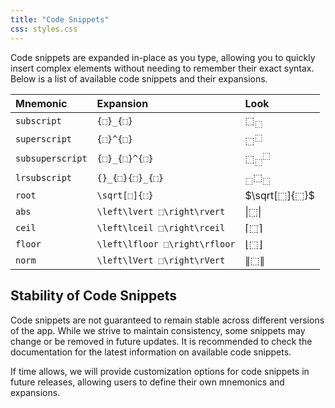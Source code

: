```yaml
---
title: "Code Snippets"
css: styles.css
---
```


Code snippets are expanded in-place as you type, allowing you to quickly insert complex elements without needing to remember their exact syntax. Below is a list of available code snippets and their expansions.

| Mnemonic         | Expansion                     | Look                          |
| :--------------- | :---------------------------- | :---------------------------- |
| `subscript`      | `{⬚}_{⬚}`                     | $⬚_⬚$                         |
| `superscript`    | `{⬚}^{⬚}`                     | $⬚^⬚$                         |
| `subsuperscript` | `{⬚}_{⬚}^{⬚}`                 | $⬚_⬚^⬚$                       |
| `lrsubscript`    | `{}_{⬚}{⬚}_{⬚}`               | ${}_⬚ ⬚_⬚$                    |
| `root`           | `\sqrt[⬚]{⬚}`                 | $\sqrt[⬚]{⬚}$                 |
| `abs`            | `\left\lvert ⬚\right\rvert`   | $\left\lvert ⬚\right\rvert$   |
| `ceil`           | `\left\lceil ⬚\right\rceil`   | $\left\lceil ⬚\right\rceil$   |
| `floor`          | `\left\lfloor ⬚\right\rfloor` | $\left\lfloor ⬚\right\rfloor$ |
| `norm`           | `\left\lVert ⬚\right\rVert`   | $\left\lVert ⬚\right\rVert$   |


## Stability of Code Snippets

Code snippets are not guaranteed to remain stable across different versions of the app. While we strive to maintain consistency, some snippets may change or be removed in future updates. It is recommended to check the documentation for the latest information on available code snippets.

If time allows, we will provide customization options for code snippets in future releases, allowing users to define their own mnemonics and expansions.
